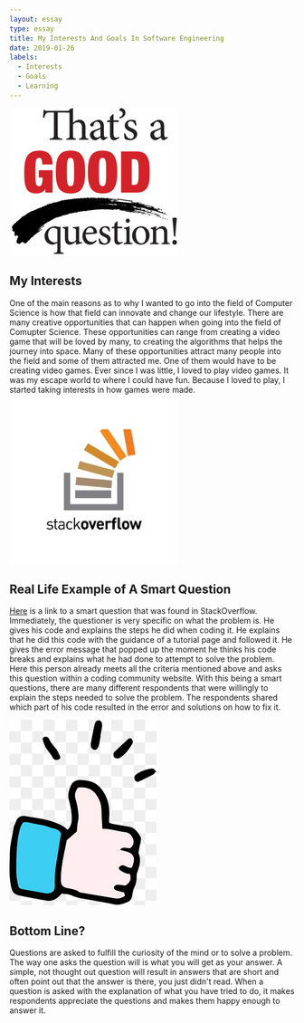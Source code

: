 ```yaml
---
layout: essay
type: essay
title: My Interests And Goals In Software Engineering 
date: 2019-01-26
labels:
  - Interests 
  - Goals
  - Learning
---
```

<img class="ui small right floated image" src="../images/GoodQuestion.jpg">

## My Interests 
   One of the main reasons as to why I wanted to go into the field of Computer Science is how that field can innovate and change our lifestyle. There are many creative opportunities that can happen when going into the field of Comupter Science. These opportunities can range from creating a video game that will be loved by many, to creating the algorithms that helps the journey into space. Many of these opportunities attract many people into the field and some of them attracted me. One of them would have to be creating video games. Ever since I was little, I loved to play video games. It was my escape world to where I could have fun. Because I loved to play, I started taking interests in how games were made. 
<img class="ui small left floated image" src="../images/stackoverflow.jpg">

## Real Life Example of A Smart Question
   [Here](https://stackoverflow.com/questions/44649988/spring-boot-actuator-health-is-not-working) is a link to a smart question that was found in StackOverflow. Immediately, the questioner is very specific on what the problem is. He gives his code and explains the steps he did when coding it. He explains that he did this code with the guidance of a tutorial page and followed it. He gives the error message that popped up the moment he thinks his code breaks and explains what he had done to attempt to solve the problem. Here this person already meets all the criteria mentioned above and asks this question within a coding community website. With this being a smart questions, there are many different respondents that were willingly to explain the steps needed to solve the problem. The respondents shared which part of his code resulted in the error and solutions on how to fix it. 
 
 <img class="ui small right floated image" src="../images/thumb.jpg">

## Bottom Line?
   Questions are asked to fulfill the curiosity of the mind or to solve a problem. The way one asks the question will is what you will get as your answer. A simple, not thought out question will result in answers that are short and often point out that the answer is there, you just didn't read. When a question is asked with the explanation of what you have tried to do, it makes respondents appreciate the questions and makes them happy enough to answer it. 
